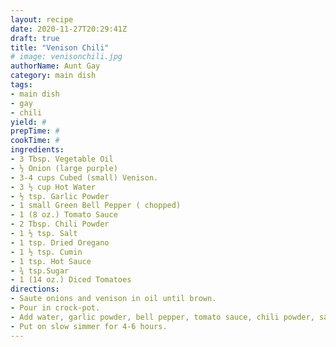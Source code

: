 ```yaml
--- 
layout: recipe 
date: 2020-11-27T20:29:41Z 
draft: true 
title: "Venison Chili" 
# image: venisonchili.jpg 
authorName: Aunt Gay 
category: main dish 
tags: 
- main dish 
- gay 
- chili 
yield: # 
prepTime: # 
cookTime: # 
ingredients: 
- 3 Tbsp. Vegetable Oil 
- ½ Onion (large purple) 
- 3-4 cups Cubed (small) Venison. 
- 3 ½ cup Hot Water 
- ½ tsp. Garlic Powder 
- 1 small Green Bell Pepper ( chopped) 
- 1 (8 oz.) Tomato Sauce 
- 2 Tbsp. Chili Powder 
- 1 ½ tsp. Salt 
- 1 tsp. Dried Oregano 
- 1 ½ tsp. Cumin 
- 1 tsp. Hot Sauce 
- ¾ tsp.Sugar 
- 1 (14 oz.) Diced Tomatoes 
directions: 
- Saute onions and venison in oil until brown. 
- Pour in crock-pot. 
- Add water, garlic powder, bell pepper, tomato sauce, chili powder, salt, oregano, cumin, hot sauce, sugar and tomatoes. 
- Put on slow simmer for 4-6 hours. 
---
```


